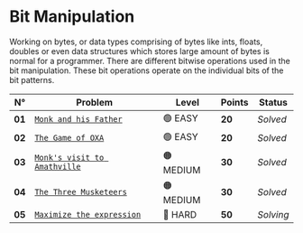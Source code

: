 # Bit Manipulation

Working on bytes, or data types comprising of bytes like ints, floats, doubles or even data structures which stores large amount of bytes is normal for a programmer. There are different bitwise operations used in the bit manipulation. These bit operations operate on the individual bits of the bit patterns.

| N°     | Problem                                                                | Level     | Points | Status    |
| ------ | ---------------------------------------------------------------------- | --------- | ------ | --------- |
| **01** | [`Monk and his Father`](./Monk-and-his-Father/README.md)               | 🟢 EASY   | **20** | _Solved_  |
| **02** | [`The Game of OXA`](./The-Game-of-OXA/README.md)                       | 🟢 EASY   | **20** | _Solved_  |
| **03** | [`Monk's visit to Amathville`](./Monk's-visit-to-Amathville/README.md) | 🟠 MEDIUM | **30** | _Solved_  |
| **04** | [`The Three Musketeers`](./The-Three-Musketeers/README.md)             | 🟠 MEDIUM | **30** | _Solved_  |
| **05** | [`Maximize the expression`](./Maximize-the-expression/README.md)       | 🔴 HARD   | **50** | _Solving_ |

